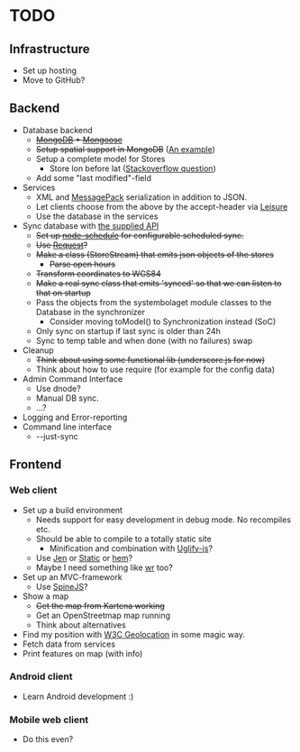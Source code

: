 # TODO

## Infrastructure
 - Set up hosting
 - Move to GitHub?

## Backend
 - Database backend
     - <del>[MongoDB][5] + [Mongoose][6]</del>
     - <del>Setup spatial support in MongoDB</del> ([An example][13])
     - Setup a complete model for Stores
         - Store lon before lat ([Stackoverflow question][16])
     - Add some "last modified"-field
 - Services
     - XML and [MessagePack][2] serialization in addition to JSON.
     - Let clients choose from the above by the accept-header via [Leisure][3]
     - Use the database in the services
 - Sync database with [the supplied API][1]
     - <del>Set up [node-schedule][4] for configurable scheduled sync.</del>
     - <del>Use [Request][9]?</del>
     - <del>Make a class (StoreStream) that emits json objects of the stores</del>
         - <del>Parse open hours</del>
	 - <del>Transform coordinates to WGS84</del>
     - <del>Make a real sync class that emits 'synced' 
       so that we can listen to that on startup</del>
     - Pass the objects from the systembolaget module classes to the Database in the synchronizer
         - Consider moving toModel() to Synchronization instead (SoC)
     - Only sync on startup if last sync is older than 24h
     - Sync to temp table and when done (with no failures) swap 
 - Cleanup
     - <del>Think about using some functional lib (underscore.js for now)</del>
     - Think about how to use require (for example for the config data)
 - Admin Command Interface
     - Use dnode?
     - Manual DB sync. 
     - ...?
 - Logging and Error-reporting
 - Command line interface
     - --just-sync

## Frontend

### Web client
 - Set up a build environment
     - Needs support for easy development in debug mode. No recompiles etc.
     - Should be able to compile to a totally static site
         - Minification and combination with [Uglify-js][8]?
     - Use [Jen][10] or [Static][11] or [hem][14]? 
     - Maybe I need something like [wr][12] too?
 - Set up an MVC-framework
     - Use [SpineJS][15]?
 - Show a map
     - <del>Get the map from Kartena working</del>
     - Get an OpenStreetmap map running
     - Think about alternatives
 - Find my position with [W3C Geolocation][7] in some magic way.
 - Fetch data from services
 - Print features on map (with info)

### Android client
 - Learn Android development :)

### Mobile web client
 - Do this even?

[1]:  http://www.systembolaget.se/Assortment.aspx?butikerombud=1
[2]:  https://github.com/pgriess/node-msgpack
[3]:  https://github.com/kevinswiber/leisure
[4]:  https://github.com/mattpat/node-schedule
[5]:  http://www.mongodb.org
[6]:  https://github.com/LearnBoost/mongoose
[7]:  http://www.w3.org/TR/geolocation-API/
[8]:  http://search.npmjs.org/#/uglify-js
[9]:  https://github.com/mikeal/request
[10]: https://github.com/rfunduk/jen
[11]: http://walmartlabs.github.com/static/
[12]: https://github.com/pmuellr/wr
[13]: https://github.com/fredrikmollerstrand/nodejs-mongodb-spatial-search
[14]: http://spinejs.com/docs/hem
[15]: http://spinejs.com/
[16]: http://stackoverflow.com/questions/7347686/geo-spatial-index-in-mongodb-with-node-js
